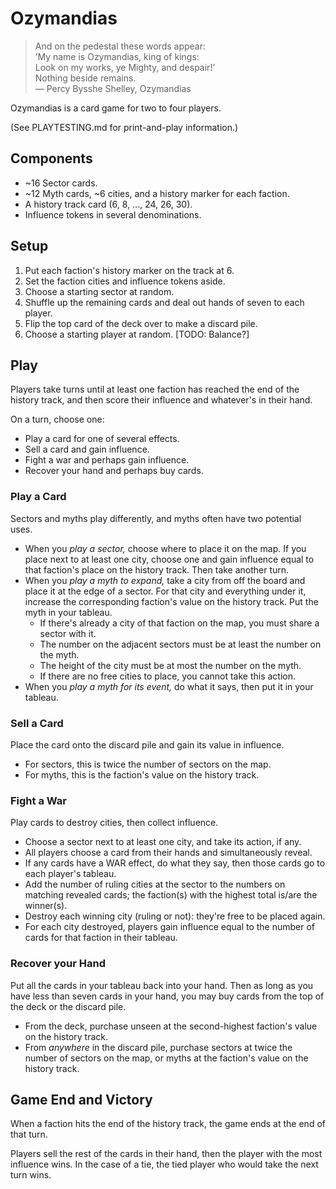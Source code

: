 # Ozymandias
> And on the pedestal these words appear:  
> ’My name is Ozymandias, king of kings:  
> Look on my works, ye Mighty, and despair!’  
> Nothing beside remains.  
> — Percy Bysshe Shelley, Ozymandias

Ozymandias is a card game for two to four players.

(See PLAYTESTING.md for print-and-play information.)

## Components
- ~16 Sector cards.
- ~12 Myth cards, ~6 cities, and a history marker for each faction.
- A history track card (6, 8, ..., 24, 26, 30).
- Influence tokens in several denominations.

## Setup
1. Put each faction's history marker on the track at 6.
2. Set the faction cities and influence tokens aside.
3. Choose a starting sector at random.
4. Shuffle up the remaining cards and deal out hands of seven to each player.
5. Flip the top card of the deck over to make a discard pile.
6. Choose a starting player at random. [TODO: Balance?]

## Play
Players take turns until at least one faction has reached the end of the
history track, and then score their influence and whatever's in their hand.

On a turn, choose one:

- Play a card for one of several effects.
- Sell a card and gain influence.
- Fight a war and perhaps gain influence.
- Recover your hand and perhaps buy cards.

### Play a Card
Sectors and myths play differently, and myths often have two potential uses.

- When you *play a sector,* choose where to place it on the map. If you place
  next to at least one city, choose one and gain influence equal to that
  faction's place on the history track. Then take another turn.
- When you *play a myth to expand,* take a city from off the board and place
  it at the edge of a sector. For that city and everything under it, increase
  the corresponding faction's value on the history track. Put the myth in your
  tableau.
  - If there's already a city of that faction on the map, you must share a
    sector with it.
  - The number on the adjacent sectors must be at least the number on the myth.
  - The height of the city must be at most the number on the myth.
  - If there are no free cities to place, you cannot take this action.
- When you *play a myth for its event,* do what it says, then put it in your
  tableau.

### Sell a Card
Place the card onto the discard pile and gain its value in influence.

- For sectors, this is twice the number of sectors on the map.
- For myths, this is the faction's value on the history track.

### Fight a War
Play cards to destroy cities, then collect influence.

- Choose a sector next to at least one city, and take its action, if any.
- All players choose a card from their hands and simultaneously reveal.
- If any cards have a WAR effect, do what they say, then those cards go to each
  player's tableau.
- Add the number of ruling cities at the sector to the numbers on matching
  revealed cards; the faction(s) with the highest total is/are the winner(s).
- Destroy each winning city (ruling or not): they're free to be placed again.
- For each city destroyed, players gain influence equal to the number of
  cards for that faction in their tableau.

### Recover your Hand
Put all the cards in your tableau back into your hand. Then as long as you have
less than seven cards in your hand, you may buy cards from the top of the deck
or the discard pile.

- From the deck, purchase unseen at the second-highest faction's value on the
  history track.
- From _anywhere_ in the discard pile, purchase sectors at twice the number of
  sectors on the map, or myths at the faction's value on the history track.

## Game End and Victory
When a faction hits the end of the history track, the game ends at the end of
that turn.

Players sell the rest of the cards in their hand, then the player with the most
influence wins. In the case of a tie, the tied player who would take the next
turn wins.
